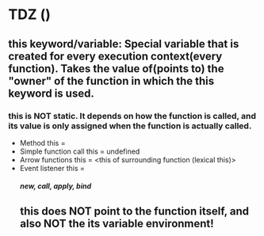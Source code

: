 # TDZ ()

## this keyword/variable: Special variable that is created for every execution context(every function). Takes the value of(points to) the "owner" of the function in which the this keyword is used.

### this is NOT static. It depends on how the function is called, and its value is only assigned when the function is actually called.

- Method this = <Object that is calling the method>
- Simple function call this = undefined
- Arrow functions this = <this of surrounding function (lexical this)>
- Event listener this = <DOM element that the handle is attached to>

##### new, call, apply, bind

## this does NOT point to the function itself, and also NOT the its variable environment!
